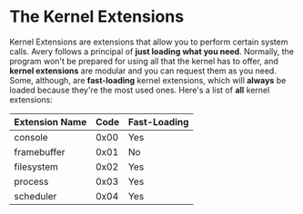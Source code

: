 # The Kernel Extensions

Kernel Extensions are extensions that allow you to perform certain system calls. Avery follows a principal of **just loading what you need**. Normally, the program won't be prepared for using all that the kernel has to offer, and **kernel extensions** are modular and you can request them as you need. Some, although, are **fast-loading** kernel extensions, which will **always** be loaded because they're the most used ones. Here's a list of **all** kernel extensions:

| Extension Name | Code | Fast-Loading |
| -------------- | ---- | ------------ |
| console        | 0x00 | Yes          |
| framebuffer    | 0x01 | No           |
| filesystem     | 0x02 | Yes          |
| process        | 0x03 | Yes          |
| scheduler      | 0x04 | Yes          |
